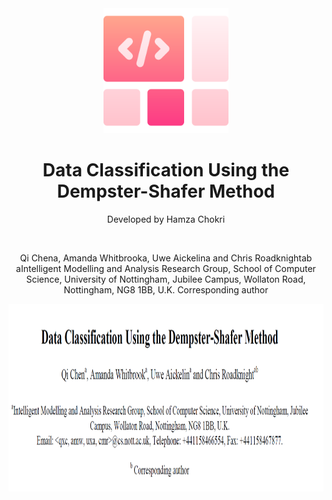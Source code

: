 <div align="center">

  <img src="logo.png" alt="logo" width="200" height="auto" />
  <h1>Data Classification Using the Dempster-Shafer Method</h1>
  
  <p>
    Developed by Hamza Chokri 
   
  </p><br />
  <p>
     Qi Chena, Amanda Whitbrooka, Uwe Aickelina and Chris Roadknightab
    aIntelligent Modelling and Analysis Research Group, School of Computer Science, University of Nottingham, Jubilee Campus, Wollaton Road, Nottingham, NG8 1BB, U.K. Corresponding author
  </p>
 <img src="article.png" alt="logo" width="900" height="300" />
<br />
